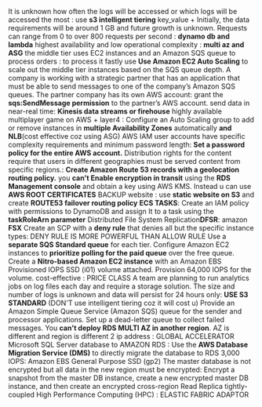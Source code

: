  It is unknown how often the logs will be accessed or which logs will be accessed the most : use **s3 intelligent tiering**
 key_value + Initially, the data requirements will be around 1 GB and future growth is unknown. Requests can range from 0 to over 800 requests per second : **dynamo db and lambda**
 highest availability and low operational complexity : **multi az and ASG**
 the middle tier uses EC2 instances and an Amazon SQS queue to process orders : to process it fastly use **Use Amazon EC2 Auto Scaling** to scale out the middle tier instances based on the SQS queue depth.
 A company is working with a strategic partner that has an application that must be able to send messages to one of the company’s Amazon SQS queues. The partner company has its own AWS account: grant the **sqs:SendMessage permission** to the partner’s AWS account.
 send data in near-real time: **Kinesis data streams or firehouse**
 highly available multiplayer game on AWS + layer4 : Configure an Auto Scaling group to add or remove instances in **multiple Availability Zones** automatically **and NLB**(cost effective coz using ASG)
 AWS IAM user accounts have specific complexity requirements and minimum password length: **Set a password policy for the entire AWS account.**
 Distribution rights for the content require that users in different geographies must be served content from specific regions.: **Create Amazon Route 53 records with a geolocation routing policy.**
 you **can't Enable encryption in transit** using the **RDS Management console** and obtain a key using AWS KMS. Instead u can use **AWS ROOT CERTIFICATES**
 BACKUP website : use **static website on S3** and create **ROUTE53 failover routing policy**
**ECS TASKS**: Create an IAM policy with permissions to DynamoDB and assign It to a task using the **taskRoleArn parameter**
Distributed File System Replication**DFSR**: amazon **FSX**
Create an SCP with a **deny rule** that denies all but the specific instance types: DENY RULE IS MORE POWERFUL THAN ALLOW RULE
Use a **separate SQS Standard queue** for each tier. Configure Amazon EC2 instances to **prioritize polling for the paid queue** over the free queue.
Create a **Nitro-based Amazon EC2 instance** with an Amazon EBS Provisioned IOPS SSD (i01) volume attached. Provision 64,000 IOPS for the volume.
cost-effective : PRICE CLASS
A team are planning to run analytics jobs on log files each day and require a storage solution. The size and number of logs is unknown and data will persist for 24 hours only: **USE S3 STANDARD** (DON'T use intelligent tiering coz it will cost u)
Provide an Amazon Simple Queue Service (Amazon SQS) queue for the sender and processor applications. Set up a dead-letter queue to collect failed messages.
You **can't deploy RDS MULTI AZ in another region**. AZ is different and region is different
2 ip address : GLOBAL ACCELERATOR
Microsoft SQL Server database to AMAZON RDS : Use the **AWS Database Migration Service (DMS)** to directly migrate the database to RDS
3,000 IOPS: Amazon EBS General Purpose SSD (gp2)
The master database is not encrypted but all data in the new region must be encrypted: Encrypt a snapshot from the master DB instance, create a new encrypted master DB instance, and then create an encrypted cross-region Read Replica
tightly-coupled High Performance Computing (HPC) : ELASTIC FABRIC ADAPTOR
